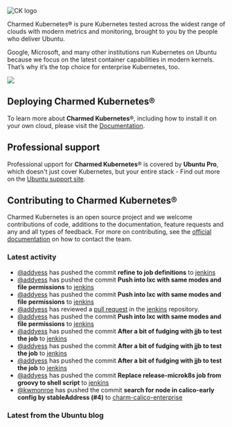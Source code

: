 ![CK logo](https://assets.ubuntu.com/v1/451d4cf4-Charmed+Kubernetes_RGB_onWhite_2022.svg)

Charmed Kubernetes® is pure Kubernetes tested across the widest range of clouds with modern metrics and monitoring, brought to you by the people who deliver Ubuntu.

Google, Microsoft, and many other institutions run Kubernetes on Ubuntu because we focus on the latest container capabilities in modern kernels. That’s why it’s the top choice for enterprise Kubernetes, too.

![](https://assets.ubuntu.com/v1/843c77b6-juju-at-a-glace.svg)

## Deploying Charmed Kubernetes®

To learn more about **Charmed Kubernetes**®, including how to install it on your own cloud, please visit the [Documentation][docs].

## Professional support

Professional upport for **Charmed Kubernetes**® is covered by **Ubuntu Pro**, which doesn't just cover Kubernetes, but your entire stack - Find out more on the [Ubuntu support site](https://ubuntu.com/support).

## Contributing to Charmed Kubernetes®

Charmed Kubernetes is an open source project and we welcome contributions of code, additions to the documentation, feature requests and any and all types of feedback. For more on contributing, see the [official documentation][get-in-touch] on how to contact the team.

<!-- LINKS -->
[docs]: https://ubuntu.com/kubernetes/docs
[get-in-touch]: https://ubuntu.com/kubernetes/docs/get-in-touch

### Latest activity

<!-- activity starts -->
 - [@addyess](https://github.com/addyess) has pushed the commit **refine to job definitions** to [jenkins](https://github.com/charmed-kubernetes/jenkins)
 - [@addyess](https://github.com/addyess) has pushed the commit **Push into lxc with same modes and file permissions** to [jenkins](https://github.com/charmed-kubernetes/jenkins)
 - [@addyess](https://github.com/addyess) has pushed the commit **Push into lxc with same modes and file permissions** to [jenkins](https://github.com/charmed-kubernetes/jenkins)
 - [@addyess](https://github.com/addyess) has reviewed a [pull request](https://github.com/charmed-kubernetes/jenkins/pull/1499) in the [jenkins](https://github.com/charmed-kubernetes/jenkins) repository.
 - [@addyess](https://github.com/addyess) has pushed the commit **Push into lxc with same modes and file permissions** to [jenkins](https://github.com/charmed-kubernetes/jenkins)
 - [@addyess](https://github.com/addyess) has pushed the commit **After a bit of fudging with jjb to test the job** to [jenkins](https://github.com/charmed-kubernetes/jenkins)
 - [@addyess](https://github.com/addyess) has pushed the commit **After a bit of fudging with jjb to test the job** to [jenkins](https://github.com/charmed-kubernetes/jenkins)
 - [@addyess](https://github.com/addyess) has pushed the commit **After a bit of fudging with jjb to test the job** to [jenkins](https://github.com/charmed-kubernetes/jenkins)
 - [@addyess](https://github.com/addyess) has pushed the commit **Replace release-microk8s job from groovy to shell script** to [jenkins](https://github.com/charmed-kubernetes/jenkins)
 - [@kwmonroe](https://github.com/kwmonroe) has pushed the commit **search for node in calico-early config by stableAddress (#4)** to [charm-calico-enterprise](https://github.com/charmed-kubernetes/charm-calico-enterprise)
<!-- activity ends -->

<!-- roadmap starts -->

<!-- roadmap ends -->

### Latest from the Ubuntu blog

<!-- blog starts -->

<!-- blog ends -->

